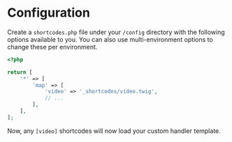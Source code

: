 # Configuration
Create a `shortcodes.php` file under your `/config` directory with the following options available to you. You can also use multi-environment options to change these per environment.

```php
<?php

return [
    '*' => [
        'map' => [
            'video' => '_shortcodes/video.twig',
            // ...
        ],
    ],
];
```

Now, any `[video]` shortcodes will now load your custom handler template.
